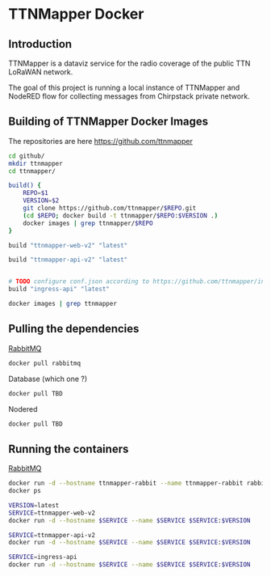 # TTNMapper Docker

## Introduction
TTNMapper is a dataviz service for the radio coverage of the public TTN LoRaWAN network.

The goal of this project is running a local instance of TTNMapper and NodeRED flow for collecting messages from Chirpstack private network.

## Building of TTNMapper Docker Images

The repositories are here https://github.com/ttnmapper

```bash
cd github/
mkdir ttnmapper
cd ttnmapper/

build() {
    REPO=$1
    VERSION=$2
    git clone https://github.com/ttnmapper/$REPO.git
    (cd $REPO; docker build -t ttnmapper/$REPO:$VERSION .)
    docker images | grep ttnmapper/$REPO
}

build "ttnmapper-web-v2" "latest"

build "ttnmapper-api-v2" "latest"


# TODO configure conf.json according to https://github.com/ttnmapper/ingress-api#configuration
build "ingress-api" "latest"

docker images | grep ttnmapper
```

## Pulling the dependencies

[RabbitMQ](https://hub.docker.com/_/rabbitmq/)
```bash
docker pull rabbitmq
```

Database (which one ?)
```bash
docker pull TBD
```

Nodered
```bash
docker pull TBD
```

## Running the containers

[RabbitMQ](https://hub.docker.com/_/rabbitmq/)
```bash
docker run -d --hostname ttnmapper-rabbit --name ttnmapper-rabbit rabbitmq
docker ps
```

```bash
VERSION=latest
SERVICE=ttnmapper-web-v2
docker run -d --hostname $SERVICE --name $SERVICE $SERVICE:$VERSION
```

```bash
SERVICE=ttnmapper-api-v2
docker run -d --hostname $SERVICE --name $SERVICE $SERVICE:$VERSION
```

```bash
SERVICE=ingress-api
docker run -d --hostname $SERVICE --name $SERVICE $SERVICE:$VERSION
```


